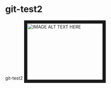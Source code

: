 # git-test2
git-test2
<a href="http://www.youtube.com/watch?feature=player_embedded&v=6i0p-vnwRN4
" target="_blank"><img src="http://img.youtube.com/vi/6i0p-vnwRN4/0.jpg" 
alt="IMAGE ALT TEXT HERE" width="240" height="180" border="10" /></a>
